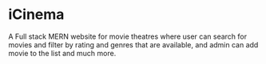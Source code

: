 # iCinema
A Full stack MERN website for movie theatres where user can search for movies and filter by rating and genres that are available,
and admin can add movie to the list and much more.


